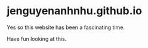 # jenguyenanhnhu.github.io
Yes so this website has been a fascinating time. 

Have fun looking at this. 

